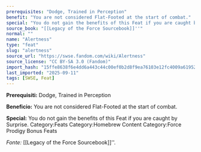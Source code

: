 ```yaml
---
prerequisites: "Dodge, Trained in Perception"
benefit: "You are not considered Flat-Footed at the start of combat."
special: "You do not gain the benefits of this Feat if you are caught by Surprise. Category:Feats Category:Homebrew Content Category:Force Prodigy Bonus Feats"
source_book: "[[Legacy of the Force Sourcebook]]''"
normal: ""
name: "Alertness"
type: "feat"
slug: "alertness"
source_url: "https://swse.fandom.com/wiki/Alertness"
source_license: "CC BY-SA 3.0 (Fandom)"
import_hash: "15ffe8638f6e4dd6a443c44c00ef0b2d8f9ea76103e12fc4009a619520b44f65"
last_imported: "2025-09-11"
tags: [SWSE, Feat]
---
```

**Prerequisiti:** Dodge, Trained in Perception

**Beneficio:** You are not considered Flat-Footed at the start of combat.

**Special:** You do not gain the benefits of this Feat if you are caught by Surprise. Category:Feats Category:Homebrew Content Category:Force Prodigy Bonus Feats

*Fonte:* [[Legacy of the Force Sourcebook]]''.